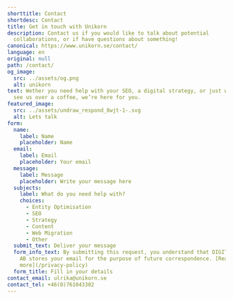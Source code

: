 ```yaml
---
shorttitle: Contact
shortdesc: Contact
title: Get in touch with Unikorn
description: Contact us if you would like to talk about potential
  collaborations, or if have questions about something!
canonical: https://www.unikorn.se/contact/
language: en
original: null
path: /contact/
og_image:
  src: ../assets/og.png
  alt: unikorn
text: Wether you need help with your SEO, a digital strategy, or just want to
  see us over a coffee, we’re here for you.
featured_image:
  src: ../assets/undraw_respond_8wjt-1-.svg
  alt: Lets talk
form:
  name:
    label: Name
    placeholder: Name
  email:
    label: Email
    placeholder: Your email
  message:
    label: Message
    placeholder: Write your message here
  subjects:
    label: What do you need help with?
    choices:
      - Entity Optimisation
      - SEO
      - Strategy
      - Content
      - Web Migration
      - Other
  submit_text: Deliver your message
  form_info_text: By submitting this request, you understand that DIGITAL UNIKORN
    AB stores your email for the purpose of future correspondence. [Read
    more](/privacy-policy)
  form_title: Fill in your details
contact_email: ulrika@unikorn.se
contact_tel: +46(0)761043302
---
```

